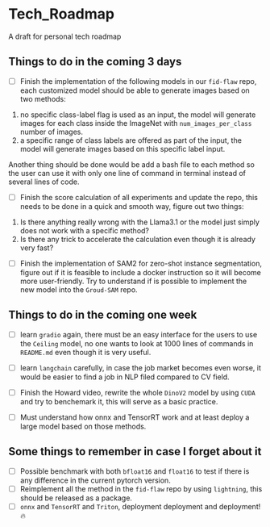 # Tech_Roadmap
A draft for personal tech roadmap


## Things to do in the coming 3 days
- [ ] Finish the implementation of the following models in our `fid-flaw` repo,  each customized model should be able to generate images based on two methods:   
1. no specific class-label flag is used as an input, the model will generate images for each class inside the ImageNet with `num_images_per_class` number of images.
2. a specific range of class labels are offered as part of the input, the model will generate images based on this specific label input.

Another thing should be done would be add a bash file to each method so the user can use it with only one line of command in terminal instead of several lines of code.

- [ ] Finish the score calculation of all experiments and update the repo, this needs to be done in a quick and smooth way, figure out two things:   
1. Is there anything really wrong with the Llama3.1 or the model just simply does not work with a specific method?
2. Is there any trick to accelerate the calculation even though it is already very fast?

- [ ] Finish the implementation of SAM2 for zero-shot instance segmentation, figure out if it is feasible to include a docker instruction so it will become more user-friendly. Try to understand if is possible to implement the new model into the `Groud-SAM` repo.

## Things to do in the coming one week
- [ ] learn `gradio` again, there must be an easy interface for the users to use the `Ceiling` model, no one wants to look at 1000 lines of commands in `README.md` even though it is very useful.
- [ ] learn `langchain` carefully, in case the job market becomes even worse, it would be easier to find a job in NLP filed compared to CV field.
- [ ] Finish the Howard video, rewrite the whole `DinoV2` model by using `CUDA` and try to benchemark it, this will serve as a basic practice.
- [ ] Must understand how onnx and TensorRT work and at least deploy a large model based on those methods.


## Some things to remember in case I forget about it
- [ ] Possible benchmark with both `bfloat16` and `float16` to test if there is any difference in the current pytorch version.
- [ ] Reimplement all the method in the `fid-flaw` repo by using `lightning`, this should be released as a package.
- [ ] `onnx` and `TensorRT` and `Triton`, deployment deployment and deployment! 🔥
